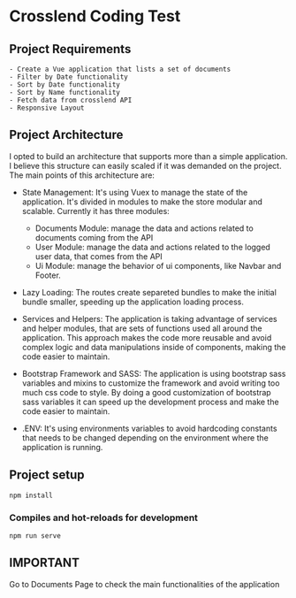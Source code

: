 # Crosslend Coding Test

## Project Requirements
```
- Create a Vue application that lists a set of documents
- Filter by Date functionality
- Sort by Date functionality
- Sort by Name functionality
- Fetch data from crosslend API
- Responsive Layout
```

## Project Architecture
I opted to build an architecture that supports more than a simple application.
I believe this structure can easily scaled if it was demanded on the project.
The main points of this architecture are:
- State Management:
  It's using Vuex to manage the state of the application. It's divided in modules to make the store modular and scalable. Currently it has three modules:
  - Documents Module: manage the data and actions related to documents coming from the API
  - User Module: manage the data and actions related to the logged user data, that comes from the API
  - Ui Module: manage the behavior of ui components, like Navbar and Footer.

- Lazy Loading:
  The routes create separeted bundles to make the initial bundle smaller, speeding up the application loading process.

- Services and Helpers:
  The application is taking advantage of services and helper modules, that are sets of functions used all around the application. This approach makes the code more reusable and avoid complex logic and data manipulations inside of components, making the code easier to maintain.

- Bootstrap Framework and SASS:
  The application is using bootstrap sass variables and mixins to customize the framework and avoid writing too much css code to style. By doing a good customization of bootstrap sass variables it can speed up the development process and make the code easier to maintain.

- .ENV:
  It's using environments variables to avoid hardcoding constants that needs to be changed depending on the environment where the application is running.

## Project setup
```
npm install
```

### Compiles and hot-reloads for development
```
npm run serve
```

## IMPORTANT
Go to Documents Page to check the main functionalities of the application
